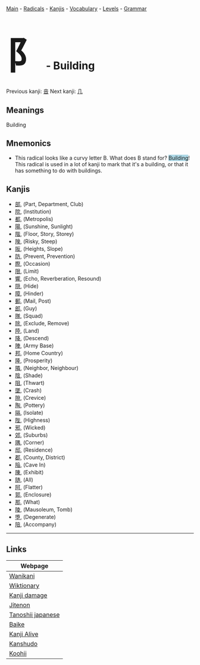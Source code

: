 <style> bigfont {font-size: 100px}</style>
[Main](../README.md) -
[Radicals](../radicals.md) -
[Kanjis](../kanjis.md) -
[Vocabulary](../vocabulary.md) -
[Levels](../levels.md) -
[Grammar](../grammar.md)
# <bigfont> 阝</bigfont> - Building 

Previous kanji: [咅](咅.md) Next kanji: [几](几.md) 

## Meanings
 Building
## Mnemonics
 * This radical looks like a curvy letter B. What does B stand for? <span style="background-color:#ADD8E6"> Building</span>! This radical is used in a lot of kanji to mark that it's a building, or that it has something to do with buildings.


## Kanjis
 * [部](../kanjis/部.md), (Part, Department, Club)
* [院](../kanjis/院.md), (Institution)
* [都](../kanjis/都.md), (Metropolis)
* [陽](../kanjis/陽.md), (Sunshine, Sunlight)
* [階](../kanjis/階.md), (Floor, Story, Storey)
* [険](../kanjis/険.md), (Risky, Steep)
* [阪](../kanjis/阪.md), (Heights, Slope)
* [防](../kanjis/防.md), (Prevent, Prevention)
* [際](../kanjis/際.md), (Occasion)
* [限](../kanjis/限.md), (Limit)
* [響](../kanjis/響.md), (Echo, Reverberation, Resound)
* [隠](../kanjis/隠.md), (Hide)
* [障](../kanjis/障.md), (Hinder)
* [郵](../kanjis/郵.md), (Mail, Post)
* [郎](../kanjis/郎.md), (Guy)
* [隊](../kanjis/隊.md), (Squad)
* [除](../kanjis/除.md), (Exclude, Remove)
* [陸](../kanjis/陸.md), (Land)
* [降](../kanjis/降.md), (Descend)
* [陣](../kanjis/陣.md), (Army Base)
* [邦](../kanjis/邦.md), (Home Country)
* [隆](../kanjis/隆.md), (Prosperity)
* [隣](../kanjis/隣.md), (Neighbor, Neighbour)
* [陰](../kanjis/陰.md), (Shade)
* [阻](../kanjis/阻.md), (Thwart)
* [墜](../kanjis/墜.md), (Crash)
* [隙](../kanjis/隙.md), (Crevice)
* [陶](../kanjis/陶.md), (Pottery)
* [隔](../kanjis/隔.md), (Isolate)
* [陛](../kanjis/陛.md), (Highness)
* [邪](../kanjis/邪.md), (Wicked)
* [郊](../kanjis/郊.md), (Suburbs)
* [隅](../kanjis/隅.md), (Corner)
* [邸](../kanjis/邸.md), (Residence)
* [郡](../kanjis/郡.md), (County, District)
* [陥](../kanjis/陥.md), (Cave In)
* [陳](../kanjis/陳.md), (Exhibit)
* [随](../kanjis/随.md), (All)
* [阿](../kanjis/阿.md), (Flatter)
* [郭](../kanjis/郭.md), (Enclosure)
* [那](../kanjis/那.md), (What)
* [陵](../kanjis/陵.md), (Mausoleum, Tomb)
* [堕](../kanjis/堕.md), (Degenerate)
* [陪](../kanjis/陪.md), (Accompany)



---

## Links 

| Webpage |
| --- |
| [Wanikani          ](https://www.wanikani.com/kanji/阝) |
| [Wiktionary        ](https://en.wiktionary.org/wiki/阝) |
| [Kanji damage      ](http://www.kanjidamage.com/kanji/search?utf8=✓&q=阝) |
| [Jitenon           ](https://jitenon.com/kanji/阝) |
| [Tanoshii japanese ](https://www.tanoshiijapanese.com/dictionary/kanji.cfm?k=阝) |
| [Baike             ](https://baike.baidu.com/item/阝) |
| [Kanji Alive       ](https://app.kanjialive.com/阝) |
| [Kanshudo          ](https://www.kanshudo.com/searchmn?q=阝) |
| [Koohii            ](https://kanji.koohii.com/study/kanji/阝) |
